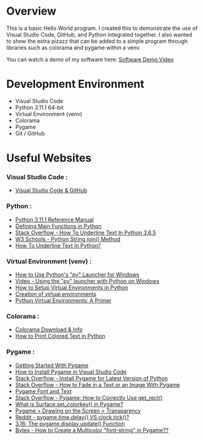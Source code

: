 # Overview

This is a basic Hello World program. I created this to demonstrate the use of Visual Studio Code, GitHub, and Python integrated together. I also wanted to show the extra pizazz that can be added to a simple program through libraries such as colorama and pygame within a venv.

You can watch a demo of my software here: [Software Demo Video](https://youtu.be/3P_2wxxeNUQ)

# Development Environment

* Visual Studio Code
* Python 3.11.1 64-bit
* Virtual Environment (venv)
* Colorama
* Pygame
* Git / GitHub

# Useful Websites

### Visual Studio Code :
* [Visual Studio Code & GitHub](https://code.visualstudio.com/docs/sourcecontrol/overview)

### Python :
* [Python 3.11.1 Reference Manual](https://docs.python.org/3.11/)
* [Defining Main Functions in Python](https://realpython.com/python-main-function/)
* [Stack Overflow - How To Underline Text In Python 3.6.5](https://stackoverflow.com/questions/51001592/how-to-underline-text-in-python-3-6-5)
* [W3 Schools - Python String join() Method](https://www.w3schools.com/python/ref_string_join.asp)
* [How To Underline Text In Python?](https://copyassignment.com/how-to-underline-text-in-python/)

### Virtual Environment (venv) : 
* [How to Use Python's "py" Launcher for Windows](https://www.infoworld.com/article/3617292/how-to-use-pythons-py-launcher-for-windows.html )
* [Video - Using the "py" launcher with Python on Windows](https://www.youtube.com/watch?v=aBOdC5CrL1s&t=147s)
* [How to Setup Virtual Environments in Python](https://www.freecodecamp.org/news/how-to-setup-virtual-environments-in-python/ )
* [Creation of virtual environments](https://docs.python.org/3/library/venv.html)
* [Python Virtual Environments: A Primer](https://realpython.com/python-virtual-environments-a-primer/)

### Colorama : 
* [Colorama Download & Info](https://pypi.org/project/colorama/)
* [How to Print Colored Text in Python](https://www.studytonight.com/python-howtos/how-to-print-colored-text-in-python)

### Pygame : 
* [Getting Started With Pygame](https://www.pygame.org/wiki/GettingStarted)
* [How to Install Pygame in Visual Studio Code](https://codingcampus.net/how-to-install-pygame-in-visual-studio-code/)
* [Stack Overflow - Install Pygame for Latest Version of Python](https://stackoverflow.com/questions/64311396/pygame-no-setup-file-exists-running-buildconfig-config-py)
* [Stack Overflow - How to Fade in a Text or an Image With Pygame](https://stackoverflow.com/questions/54593653/how-to-fade-in-a-text-or-an-image-with-pygame/54594196#54594196)
* [Pygame Font and Text](https://coderslegacy.com/python/pygame-font/)
* [Stack Overflow - Pygame: How to Correctly Use get_rect()](https://stackoverflow.com/questions/42577197/pygame-how-to-correctly-use-get-rect)
* [What is Surface.set_colorkey() in Pygame?](https://gamedev.stackexchange.com/questions/130541/what-is-surface-set-colorkey-in-pygame)
* [Pygame > Drawing on the Screen > Transparency](https://riptutorial.com/pygame/example/23788/transparency)
* [Reddit - pygame.time.delay() VS clock.tick()?](https://www.reddit.com/r/pygame/comments/qmtwy0/pygametimedelay_vs_clocktick/)
* [3.16: The pygame.display.update() Function](https://eng.libretexts.org/Bookshelves/Computer_Science/Programming_Languages/Book%3A_Making_Games_with_Python_and_Pygame_(Sweigart)/03%3A_Pygame_Basics/3.16%3A_The_pygame.display.update()_Function#)
* [Bytes - How to Create a Multicolor "font-string" in Pygame??](https://bytes.com/topic/python/answers/561745-how-create-multicolor-font-string-pygame)

